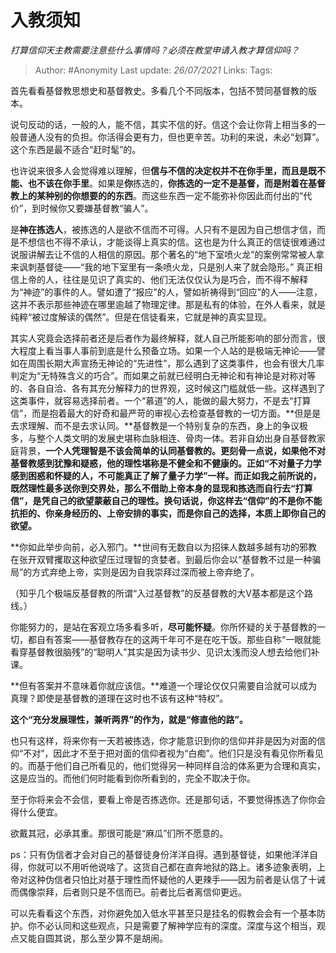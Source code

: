 # 入教须知
*打算信仰天主教需要注意些什么事情吗？必须在教堂申请入教才算信仰吗？*

> Author: #Anonymity
> Last update: *26/07/2021*
> Links:
> Tags:

首先看看基督教思想史和基督教史。多看几个不同版本，包括不赞同基督教的版本。

说句反动的话，一般的人，能不信，其实不信的好。信这个会让你背上相当多的一般普通人没有的负担。你活得会更有力，但也更辛苦。功利的来说，未必“划算”。这个东西是最不适合“赶时髦”的。

也许说来很多人会觉得难以理解，但**信与不信的决定权并不在你手里，而且是既不能、也不该在你手里**。如果是**你**拣选的，**你拣选的一定不是基督，而是附着在基督教上的某种别的你想要的的东西**。而这些东西一定不能弥补你因此而付出的“代价”，到时候你又要嫌基督教“骗人”。

是**神在拣选人**，被拣选的人是欲不信而不可得。人只有不是因为自己想信才信，而是不想信也不得不承认，才能谈得上真实的信。这也是为什么真正的信徒很难通过说服讲解去让不信的人相信的原因。那个著名的“地下室喷火龙”的案例常常被人拿来讽刺基督徒——“我的地下室里有一条喷火龙，只是别人来了就会隐形。” 真正相信上帝的人，往往是见识了真实的、他们无法仅仅认为是巧合，而不得不解释为“神迹”的事件的人。譬如遭了“报应”的人，譬如祈祷得到“回应”的人——注意，这并不表示那些神迹在哪里逾越了物理定律。那是私有的体验，在外人看来，就是纯粹“被过度解读的偶然”。但是在信徒看来，它就是神的真实显现。

其实人究竟会选择前者还是后者作为最终解释，就人自己所能影响的部分而言，很大程度上看当事人事前到底是什么预备立场。如果一个人站的是极端无神论——譬如在周围长期大声宣扬无神论的“先进性”，那么遇到了这类事件，也会有很大几率判定为“无特殊含义的巧合”。而如果之前就已经明白无神论和有神论是对称对等的、各自自洽、各有其充分解释力的世界观，这时候这门槛就低一些。这样遇到了这类事件，就容易选择前者。一个“慕道”的人，能做的最大努力，不是去“打算信”，而是抱着最大的好奇和最严苛的审视心去检查基督教的一切方面。**但是是去求理解、而不是去求认同。**基督教是一个特别复杂的东西，身上的争议极多，与整个人类文明的发展史堪称血脉相连、骨肉一体。若非自幼出身自基督教家庭背景，**一个人凭理智是不该会简单的认同基督教的。更刻骨一点说，如果他不对基督教感到犹豫和疑惑，他的理性堪称是不健全和不健康的。**正如“不对量子力学感到困惑和怀疑的人，不可能真正了解了量子力学”一样。而正如我之前所说的，既然**理性最多送你到交界处，**那么**不借助上帝本身的显现和拣选而自行去“打算信”，是凭自己的欲望蒙蔽自己的理性。换句话说，你这样去“信仰”的不是你不能抗拒的、你亲身经历的、上帝安排的事实，而是你自己的选择，本质上即你自己的欲望。**

**你如此举步向前，必入邪门。**世间有无数自以为招徕人数越多越有功的邪教在张开双臂攫取这种欲望压过理智的贪婪者。到最后你会以“基督教不过是一种骗局”的方式弃绝上帝，实则是因为自我崇拜过深而被上帝弃绝了。

（知乎几个极端反基督教的所谓“入过基督教”的反基督教的大V基本都是这个路线。）

你能努力的，是站在客观立场多看多听，**尽可能怀疑**。你所怀疑的关于基督教的一切，都自有答案——基督教存在的这两千年可不是在吃干饭。那些自称“一眼就能看穿基督教很脑残”的“聪明人”其实是因为读书少、见识太浅而没人想去给他们补课。

**但有答案并不意味着你就应该信。**难道一个理论仅仅只需要自洽就可以成为真理？即使是基督教的道理在这时也不该有这种“特权”。

**这个“充分发展理性，兼听两界”的作为，就是“修直他的路”。**

也只有这样，将来你有一天若被拣选，你才能意识到你的信仰并非是因为对面的信仰“不对”，因此才不至于把对面的信仰者视为“白痴”。他们只是没有看见你所看见的。而基于他们自己所看见的，他们觉得另一种同样自洽的体系更为合理和真实，这是应当的。而他们何时能看到你所看到的，完全不取决于你。

至于你将来会不会信，要看上帝是否拣选你。还是那句话，不要觉得拣选了你你会得什么便宜。

欲戴其冠，必承其重。那很可能是“麻瓜”们所不愿意的。

ps：只有伪信者才会对自己的基督徒身份洋洋自得。遇到基督徒，如果他洋洋自得，你就可以不用听他说啥了。这货自己都在直奔地狱的路上。诸多迹象表明，上帝对这种伪信者只怕比对基于理性而怀疑他的人更辣手——因为前者是认信了十诫而偶像崇拜，后者则只是不信而已。前者比后者离信仰更远。

可以先看看这个东西，对你避免加入低水平甚至只是挂名的假教会会有一个基本防护。你不必认同和这些观点，只是需要了解神学应有的深度。深度与这个相当，观点又能自圆其说，那么至少算不是胡闹。

